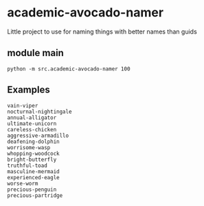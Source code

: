 # academic-avocado-namer

Little project to use for naming things with better names than guids

## module main

```
python -m src.academic-avocado-namer 100
```

## Examples

```
vain-viper
nocturnal-nightingale
annual-alligator
ultimate-unicorn
careless-chicken
aggressive-armadillo
deafening-dolphin
worrisome-wasp
whopping-woodcock
bright-butterfly
truthful-toad
masculine-mermaid
experienced-eagle
worse-worm
precious-penguin
precious-partridge
```
